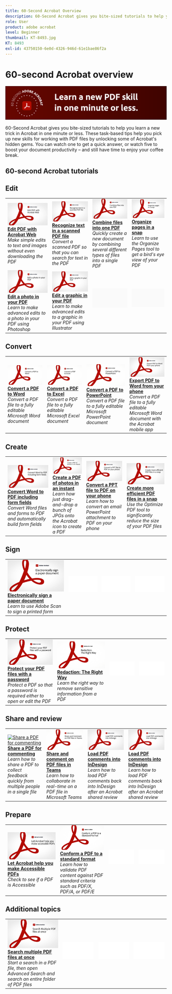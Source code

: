 ```yaml
---
title: 60-Second Acrobat Overview
description: 60-Second Acrobat gives you bite-sized tutorials to help you learn a new trick in Acrobat in one minute or less
role: User
product: adobe acrobat
level: Beginner
thumbnail: KT-8493.jpg
KT: 8493
exl-id: 43750150-6e0d-4326-946d-61e1bae86f2a
---
```

# 60-second Acrobat overview

![60-second Acrobat Image](../assets/Hero-60sec.png)

60-Second Acrobat gives you bite-sized tutorials to help you learn a new trick in Acrobat in one minute or less. These task-based tips help you pick up new skills for working with PDF files by unlocking some of Acrobat's hidden gems. You can watch one to get a quick answer, or watch five to boost your document productivity – and still have time to enjoy your coffee break.

## 60-second Acrobat tutorials

## Edit

<table style="table-layout:fixed">
<tr>
   <td>
    <a href="edit.md">
      <img alt="Edit PDF with Acrobat Web" src="../assets/60sec_Edit_1280.jpg" />
    </a>
    <div>
    <a href="edit.md"><strong>Edit PDF with Acrobat Web</strong></a>
    </div>
    <em>Make simple edits to text and images without even downloading the PDF</em>
    <br>
  </td>
  <td>
    <a href="textrecognition.md">
      <img alt="Recognize text in a scanned PDF file" src="../assets/60sec_Textrecognition_1280.jpg" />
    </a>
    <div>
     <a href="textrecognition.md"><strong>Recognize text in a scanned PDF file</strong></a>
    </div>
    <em>Convert a scanned PDF so that you can search for text in the PDF</em>
    <br>
  </td>
  <td>
    <a href="combine-to-one-pdf.md">
      <img alt="Combine files into one PDF" src="../assets/60sec_Combine_1280.jpg" />
    </a>
    <div>
    <a href="combine-to-one-pdf.md"><strong>Combine files into one PDF</strong></a>
    </div>
    <em>Quickly create a new document by combining several different types of files into a single PDF</em>
    <br>
  </td>
   <td>
    <a href="organize.md">
      <img alt="Organize pages in a snap" src="../assets/60sec_Organize_1280.jpg" />
    </a>
    <div>
    <a href="organize.md"><strong>Organize pages in a snap</strong></a>
    </div>
    <em>Learn to use the Organize Pages tool to get a bird's eye view of your PDF</em>
    <br>
  </td>
</tr>
<tr>
  <td>
    <a href="editphoto.md">
      <img alt="Edit a photo in your PDF" src="../assets/60sec_Editphoto_1280.jpg" />
    </a>
    <div>
    <a href="editphoto.md"><strong>Edit a photo in your PDF</strong></a>
    </div>
    <em>Learn to make advanced edits to a photo in your PDF using Photoshop</em>
    <br>
  </td>
  <td>
    <a href="editgraphic.md">
      <img alt="Edit a graphic in your PDF" src="../assets/60sec_Editgraphic_1280.jpg" />
    </a>
    <div>
    <a href="editgraphic.md"><strong>Edit a graphic in your PDF</strong></a>
    </div>
    <em>Learn to make advanced edits to a graphic in your PDF using Illustrator</em>
    <br>
  </td>
  <td>
      <img alt="Spacer" src="../assets/Grayspacer.png" />
        <div>
        <br>
  </td>
  <td>
      <img alt="Spacer" src="../assets/Grayspacer.png" />
        <div>
        <br>
  </td>
</tr>
</table>

## Convert

<table style="table-layout:fixed">
<tr>
  <td>
    <a href="convert-pdf-word.md">
      <img alt="Convert a PDF to Word" src="../assets/60sec_convertword.png" />
    </a>
    <div>
    <a href="convert-pdf-word.md"><strong>Convert a PDF to Word</strong></a>
    </div>
    <em>Convert a PDF file to a fully editable Microsoft Word document</em>
    <br>
  </td>
 <td>
    <a href="convert-pdf-excel.md">
      <img alt="Convert a PDF to Excel" src="../assets/60sec_convertexcel.png" />
    </a>
    <div>
    <a href="convert-pdf-excel.md"><strong>Convert a PDF to Excel</strong></a>
    </div>
    <em>Convert a PDF file to a fully editable Microsoft Excel document</em>
    <br>
  </td>
  <td>
    <a href="convert-pdf-powerpoint.md">
      <img alt="Convert a PDF to PowerPoint" src="../assets/60sec_convertppt.png" />
    </a>
    <div>
    <a href="convert-pdf-powerpoint.md"><strong>Convert a PDF to PowerPoint</strong></a>
    </div>
    <em>Convert a PDF file to a fully editable Microsoft PowerPoint document</em>
    <br>
  </td>
  <td>
    <a href="exportwordphone.md">
      <img alt="Export PDF to Word from your phone" src="../assets/60sec_Exportphone_1280.jpg" />
    </a>
    <div>
    <a href="exportwordphone.md"><strong>Export PDF to Word from your phone</strong></a>
    </div>
    <em>Convert a PDF file to a fully editable Microsoft Word document with the Acrobat mobile app</em>
    <br>
  </td>
</tr>
</table>

## Create

<table style="table-layout:fixed">
<tr>
  <td>
    <a href="wordform.md">
      <img alt="Convert Word to PDF including form fields" src="../assets/60sec_Wordform_1280.jpg" />
    </a>
    <div>
     <a href="wordform.md"><strong>Convert Word to PDF including form fields</strong></a>
    </div>
    <em>Convert Word files and forms to PDF and automatically build form fields</em>
    <br>
  </td>
  <td>
      <a href="photo.md">
        <img alt="Create a PDF of photos in an instant" src="../assets/60sec_Photo_1280.jpg" />
      </a>
      <div>
      <a href="photo.md"><strong>Create a PDF of photos in an instant</strong></a>
      </div>
      <em>Learn how just drag-and-drop a bunch of JPGs onto the Acrobat icon to create a PDF</em>
      <br>
  </td>
  <td>
    <a href="phone.md">
      <img alt="Convert a PPT file to PDF on your phone" src="../assets/60sec_Phone_1280.jpg" />
    </a>
    <div>
    <a href="phone.md"><strong>Convert a PPT file to PDF on your phone</strong></a>
    </div>
    <em>Learn how to convert an email PowerPoint attachment to PDF on your phone</em>
    <br>
  </td>
  <td>
      <a href="optimize.md">
        <img alt="Create more efficient PDF files in a snap" src="../assets/60sec_Optimize_1280.jpg" />
      </a>
      <div>
      <a href="optimize.md"><strong>Create more efficient PDF files in a snap</strong></a>
      </div>
      <em>Use the Optimize PDF tool to significantly reduce the size of your PDF files</em>
      <br>
  </td>
</tr>
</table>

## Sign

<table style="table-layout:fixed">
<tr>
  <td>
    <a href="sign.md">
      <img alt="Electronically sign a paper document" src="../assets/60sec_Sign_1280.jpg" />
    </a>
    <div>
    <a href="sign.md"><strong>Electronically sign a paper document</strong></a>
    </div>
    <em>Learn to use Adobe Scan to sign a printed form</em>
    <br>
  </td>
  <td>
      <img alt="Spacer" src="../assets/Whitespacer.png" />
        <div>
        <br>
  </td>
  <td>
      <img alt="Spacer" src="../assets/Whitespacer.png" />
        <div>
        <br>
  </td>
  <td>
      <img alt="Spacer" src="../assets/Whitespacer.png" />
        <div>
        <br>
  </td>
</tr>
</table>

## Protect

<table style="table-layout:fixed">
<tr>
  <td>
    <a href="protect.md">
      <img alt="Protect your PDF files with a password" src="../assets/60sec_Protect_1280.jpg" />
    </a>
    <div>
    <a href="protect.md"><strong>Protect your PDF files with a password</strong></a>
    </div>
    <em>Protect a PDF so that a password is required either to open or edit the PDF</em>
    <br>
  </td>
  <td>
    <a href="redaction.md">
      <img alt="Redaction: The Right Way" src="../assets/60sec_redaction.png" />
    </a>
    <div>
    <a href="redaction.md"><strong>Redaction: The Right Way</strong></a>
    </div>
    <em>Learn the right way to remove sensitive information from a PDF</em>
    <br>
  </td>
  <td>
      <img alt="Spacer" src="../assets/Whitespacer.png" />
        <div>
        <br>
  </td>
  <td>
      <img alt="Spacer" src="../assets/Whitespacer.png" />
        <div>
        <br>
  </td>
</tr>
</table>

## Share and review

<table style="table-layout:fixed">
<tr>
  <td>
    <a href="share-comment.md">
      <img alt="Share a PDF for commenting" src="../assets/60sec_sharecommenting.png" />
    </a>
    <div>
    <a href="share-comment.md"><strong>Share a PDF for commenting</strong></a>
    </div>
    <em>Learn how to share a PDF to collect feedback quickly from multiple people in a single file</em>
    <br>
  </td>
  <td>
    <a href="share-comment-teams.md">
      <img alt="Share and comment on PDF files in Teams" src="../assets/60sec_shareteams.png" />
    </a>
    <div>
    <a href="share-comment-teams.md"><strong>Share and comment on PDF files in Teams</strong></a>
    </div>
    <em>Learn how to collaborate in real-time on a PDF file in Microsoft Teams</em>
    <br>
  </td>
  <td>
    <a href="indesign.md">
      <img alt="Load PDF comments into InDesign" src="../assets/60sec_InDesign_1280.jpg" />
    </a>
    <div>
    <a href="indesign.md"><strong>Load PDF comments into InDesign</strong></a>
    </div>
    <em>Learn how to load PDF comments back into InDesign after an Acrobat shared review</em>
    <br>
  </td>
   <td>
    <a href="indesign.md">
      <img alt="Load PDF comments into InDesign" src="../assets/60sec_InDesign_1280.jpg" />
    </a>
    <div>
    <a href="indesign.md"><strong>Load PDF comments into InDesign</strong></a>
    </div>
    <em>Learn how to load PDF comments back into InDesign after an Acrobat shared review</em>
    <br>
  </td>
</tr>
</table>
  
## Prepare

<table style="table-layout:fixed">
<tr>
  <td>
    <a href="accessible.md">
      <img alt="Let Acrobat help you make Accessible PDFs" src="../assets/60sec_Accessible_1280.jpg" />
    </a>
    <div>
    <a href="accessible.md"><strong>Let Acrobat help you make Accessible PDFs</strong></a>
    </div>
    <em>Check to see if a PDF is Accessible</em>
    <br>
  </td>
 <td>
    <a href="conform.md">
      <img alt="Conform a PDF to a standard format" src="../assets/60sec_standard.png" />
    </a>
    <div>
    <a href="conform.md"><strong>Conform a PDF to a standard format</strong></a>
    </div>
    <em>Learn how to validate PDF content against PDF standard criteria such as PDF/X, PDF/A, or PDF/E</em>
    <br>
  </td>
  <td>
      <img alt="Spacer" src="../assets/Whitespacer.png" />
        <div>
        <br>
  </td>
  <td>
      <img alt="Spacer" src="../assets/Whitespacer.png" />
        <div>
        <br>
  </td>
</tr>
</table>
  
## Additional topics

<table style="table-layout:fixed">
<tr>
  <td>
    <a href="search.md">
      <img alt="Search multiple PDF files at once" src="../assets/60sec_Search_1280.jpg" />
    </a>
    <div>
     <a href="search.md"><strong>Search multiple PDF files at once</strong></a>
    </div>
    <em>Start a search in a PDF file, then open Advanced Search and search an entire folder of PDF files</em>
    <br>
  </td>
 <td>
      <img alt="Spacer" src="../assets/Whitespacer.png" />
        <div>
        <br>
  </td>
  <td>
      <img alt="Spacer" src="../assets/Whitespacer.png" />
        <div>
        <br>
  </td>
  <td>
      <img alt="Spacer" src="../assets/Whitespacer.png" />
        <div>
        <br>
  </td>
</tr>
</table>